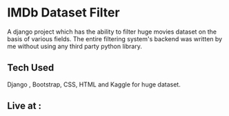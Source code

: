 # IMDb Dataset Filter

A django project which has the ability to filter huge movies dataset on the basis of various fields. The entire filtering system's backend was written by me without using any third party python library.

## Tech Used
Django , Bootstrap, CSS, HTML and Kaggle for huge dataset.

## Live at : 
